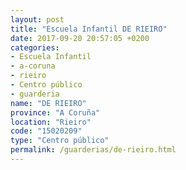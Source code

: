 ```yaml
---
layout: post
title: "Escuela Infantil DE RIEIRO"
date: 2017-09-20 20:57:05 +0200
categories:
- Escuela Infantil
- a-coruna
- rieiro
- Centro público
- guarderia
name: "DE RIEIRO"
province: "A Coruña"
location: "Rieiro"
code: "15020209"
type: "Centro público"
permalink: /guarderias/de-rieiro.html
---
```

